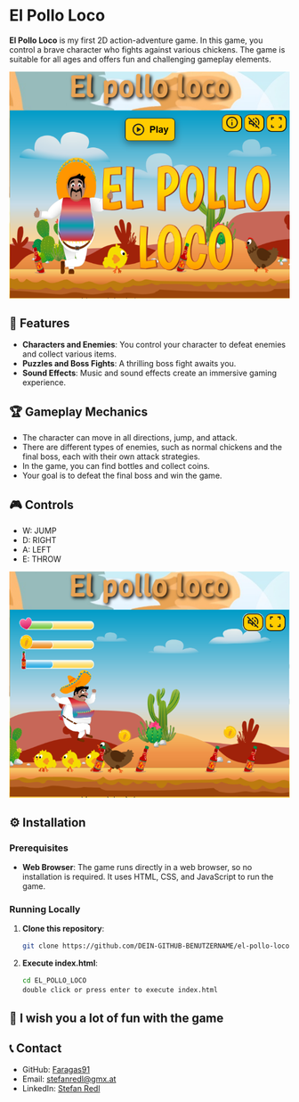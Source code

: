 # El Pollo Loco

**El Pollo Loco** is my first 2D action-adventure game. In this game, you control a brave character who fights against various chickens. The game is suitable for all ages and offers fun and challenging gameplay elements.

![El Pollo Loco](./img/10_own_pictures/start-screen.png)

## 🌟 Features

- **Characters and Enemies**: You control your character to defeat enemies and collect various items.
- **Puzzles and Boss Fights**: A thrilling boss fight awaits you.
- **Sound Effects**: Music and sound effects create an immersive gaming experience.

## 🏆 Gameplay Mechanics

- The character can move in all directions, jump, and attack.
- There are different types of enemies, such as normal chickens and the final boss, each with their own attack strategies.
- In the game, you can find bottles and collect coins.
- Your goal is to defeat the final boss and win the game.

## 🎮 Controls

- W: JUMP
- D: RIGHT
- A: LEFT
- E: THROW

![El Pollo Loco](./img/10_own_pictures/gameplay.png)

## ⚙️ Installation

### Prerequisites

- **Web Browser**: The game runs directly in a web browser, so no installation is required. It uses HTML, CSS, and JavaScript to run the game.

### Running Locally

1. **Clone this repository**:

    ```bash
    git clone https://github.com/DEIN-GITHUB-BENUTZERNAME/el-pollo-loco.git
    ```

2. **Execute index.html**:
    ```bash
    cd EL_POLLO_LOCO
    double click or press enter to execute index.html
    ```

## 🎉 I wish you a lot of fun with the game

## 📞 Contact

- GitHub: [Faragas91](https://github.com/Faragas91)
- Email: stefanredl@gmx.at
- LinkedIn: [Stefan Redl](www.linkedin.com/in/stefanredl)
